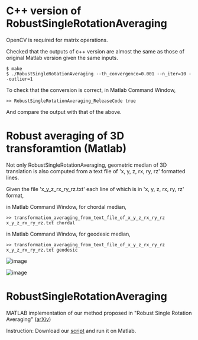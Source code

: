 # C++ version of RobustSingleRotationAveraging
OpenCV is required for matrix operations.

Checked that the outputs of c++ version are almost the same as those of original Matlab version given the same inputs. 

```console
$ make
$ ./RobustSingleRotationAveraging --th_convergence=0.001 --n_iter=10 --outlier=1
```

To check that the conversion is correct, in Matlab Command Window,
```console
>> RobustSingleRotationAveraging_ReleaseCode true
```
And compare the output with that of the above.

# Robust averaging of 3D transforamtion (Matlab)
Not only RobustSingleRotationAveraging, geometric median of 3D translation is also computed from a text file of 'x, y, z, rx, ry, rz' formatted lines.

Given the file 'x_y_z_rx_ry_rz.txt' each line of which is in 'x, y, z, rx, ry, rz' format,

in Matlab Command Window, for chordal median,
```console
>> transformation_averaging_from_text_file_of_x_y_z_rx_ry_rz x_y_z_rx_ry_rz.txt chordal
```
in Matlab Command Window, for geodesic median,
```console
>> transformation_averaging_from_text_file_of_x_y_z_rx_ry_rz x_y_z_rx_ry_rz.txt geodesic
```

![image](https://user-images.githubusercontent.com/12492992/147081735-52fc8f1a-57bc-443c-bd92-1e02edbf738c.png)

![image](https://user-images.githubusercontent.com/12492992/147081816-50f65f62-9c03-4607-9261-b9c7d5f4ae57.png)


# RobustSingleRotationAveraging
MATLAB implementation of our method proposed in "Robust Single Rotation Averaging" ([arXiv](https://arxiv.org/abs/2004.00732))

Instruction: Download our [script](https://github.com/sunghoon031/RobustSingleRotationAveraging/blob/master/RobustSingleRotationAveraging_ReleaseCode.m) and run it on Matlab.
